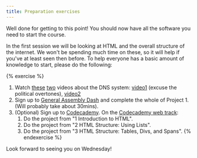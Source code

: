 ```yaml
---
title: Preparation exercises
---
```


Well done for getting to this point! You should now have all the software you need to start the course.

In the first session we will be looking at HTML and the overall structure of the internet. We won't be spending much time on these, so it will help if you've at least seen then before. To help everyone has a basic amount of knowledge to start, please do the following:

{% exercise %}

1. Watch [these](http://www.youtube.com/watch?v=72snZctFFtA) [two](http://www.youtube.com/watch?v=oN7ripK5uGM) videos about the DNS system: [video1](http://www.youtube.com/watch?v=72snZctFFtA) (excuse the political overtones), [video2](http://www.youtube.com/watch?v=oN7ripK5uGM)
2. Sign up to [General Assembly Dash](https://dash.generalassemb.ly/projects) and complete the whole of Project 1. (Will probably take about 30mins).
3. (Optional) Sign up to [Codecademy](http://www.codecademy.com/). On the [Codecademy web track](http://www.codecademy.com/tracks/web):
    1. Do the project from "1 Introduction to HTML".
    2. Do the project from "2 HTML Structure: Using Lists".
    3. Do the project from "3 HTML Structure: Tables, Divs, and Spans".
{% endexercise %}

Look forward to seeing you on Wednesday!
